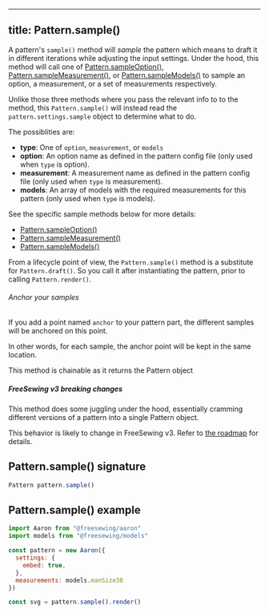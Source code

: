 ***

## title: Pattern.sample()

A pattern's `sample()` method will *sample* the pattern which means
to draft it in different iterations while adjusting the input settings.
Under the hood, this method will call one of
[Pattern.sampleOption()](/reference/apu/pattern/sampleoption),
[Pattern.sampleMeasurement()](/reference/apu/pattern/sampleoption), or
[Pattern.sampleModels()](/reference/apu/pattern/sampleoption) to sample
an option, a measurement, or a set of measurements respectively.

Unlike those three methods where you pass the relevant info to to the method,
this `Pattern.sample()` will instead read the `pattern.settings.sample`
object to determine what to do.

The possiblities are:

*   **type**: One of `option`, `measurement`, or `models`
*   **option**: An option name as defined in the pattern config file (only used when `type` is option).
*   **measurement**: A measurement name as defined in the pattern config file (only used when `type` is measurement).
*   **models**: An array of models with the required measurements for this pattern (only used when `type` is models).

See the specific sample methods below for more details:

*   [Pattern.sampleOption()](/reference/apu/pattern/sampleoption)
*   [Pattern.sampleMeasurement()](/reference/apu/pattern/sampleoption)
*   [Pattern.sampleModels()](/reference/apu/pattern/sampleoption)

From a lifecycle point of view, the `Pattern.sample()` method is a substitute for
`Pattern.draft()`. So you call it after instantiating the pattern, prior to
calling `Pattern.render()`.

<Tip>

###### Anchor your samples

If you add a point named `anchor` to your pattern part, the different samples
will be anchored on this point.

In other words, for each sample, the anchor point will be kept in the same location.

</Tip>

<Note>This method is chainable as it returns the Pattern object</Note>

<Warning>

##### FreeSewing v3 breaking changes

This method does some juggling under the hood, essentially cramming
different versions of a pattern into a single Pattern object.

This behavior is likely to change in FreeSewing v3. Refer to [the
roadmap](https://github.com/freesewing/freesewing/discussions/1278) for details.

</Warning>

## Pattern.sample() signature

```js
Pattern pattern.sample()
```

## Pattern.sample() example

```js
import Aaron from "@freesewing/aaron"
import models from "@freesewing/models"

const pattern = new Aaron({
  settings: {
    embed: true,
  },
  measurements: models.manSize38
})

const svg = pattern.sample().render()
```
